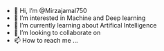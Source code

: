 - 👋 Hi, I’m @Mirzajamal750
- 👀 I’m interested in Machine and Deep learning
- 🌱 I’m currently learning about Artifical Intelligence
- 💞️ I’m looking to collaborate on 
- 📫 How to reach me ...

<!---
Mirzajamal750/Mirzajamal750 is a ✨ special ✨ repository because its `README.md` (this file) appears on your GitHub profile.
You can click the Preview link to take a look at your changes.
--->
